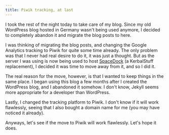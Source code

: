 ```yaml
---
title: Piwik tracking, at last
---
```

I took the rest of the night today to take care of my blog. Since my old WordPress blog hosted in Germany wasn't being used anymore, I decided to completely abandon it and migrate the blog posts to here.

I was thinking of migrating the blog posts, and changing the Google Analytics tracking to Piwik for quite some time already. The only problem was that I never had real desire to do it, it was just a thought. But as the server I was using is now being used to host [SpaceDock](https://spacedock.info) (a KerbalStuff replacement), I decided it was time to move away from it, and so I did it.

The real reason for the move, however, is that I wanted to keep things in the same place. I began using this blog a few months after I created the WordPress blog, and I abandoned it somehow. I don't know, Jekyll seems more appropriate for a developer than WordPress.

Lastly, I changed the tracking platform to Piwik. I don't know if it will work flawlessly, seeing that I also bought a domain name for me (you may have noticed it already).

Anyways, let's see if the move to Piwik will work flawlessly. Let's hope it does.